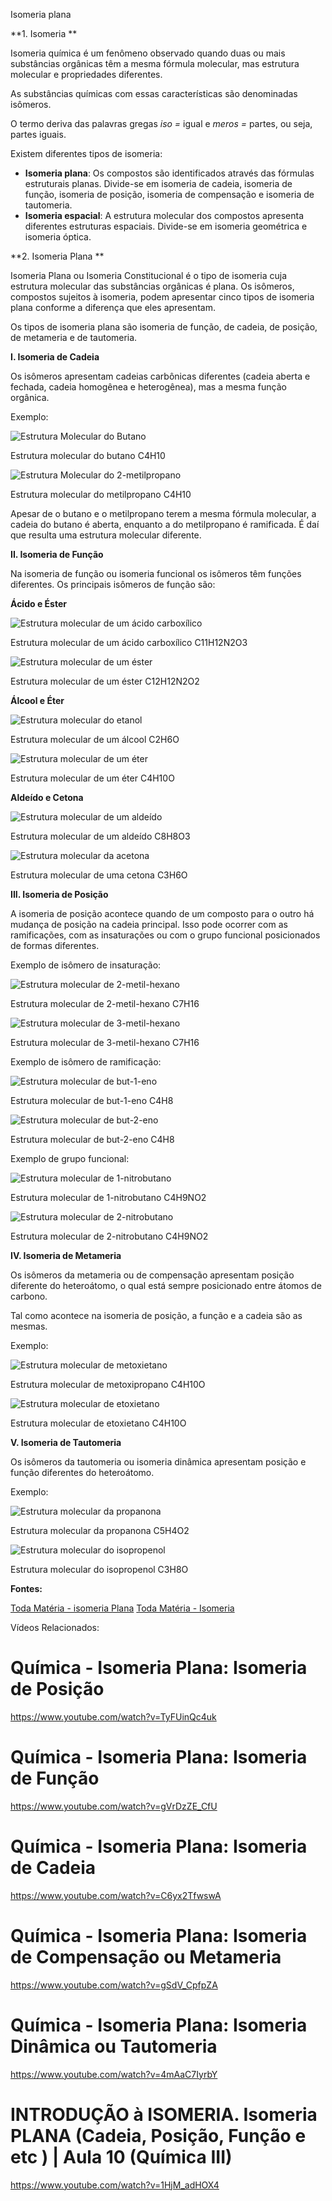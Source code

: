 Isomeria plana

**1. Isomeria
**

Isomeria química é um fenômeno observado quando duas ou mais substâncias orgânicas têm a mesma fórmula molecular, mas estrutura molecular e propriedades diferentes.

As substâncias químicas com essas características são denominadas isômeros.

O termo deriva das palavras gregas *iso =* igual e *meros =* partes, ou seja, partes iguais.

Existem diferentes tipos de isomeria:

- **Isomeria plana**: Os compostos são identificados através das fórmulas estruturais planas. Divide-se em isomeria de cadeia, isomeria de função, isomeria de posição, isomeria de compensação e isomeria de tautomeria.
- **Isomeria espacial**: A estrutura molecular dos compostos apresenta diferentes estruturas espaciais. Divide-se em isomeria geométrica e isomeria óptica.

**2. Isomeria Plana
**

Isomeria Plana ou Isomeria Constitucional é o tipo de isomeria cuja estrutura molecular das substâncias orgânicas é plana. Os isômeros, compostos sujeitos à isomeria, podem apresentar cinco tipos de isomeria plana conforme a diferença que eles apresentam.

Os tipos de isomeria plana são isomeria de função, de cadeia, de posição, de metameria e de tautomeria.

**I. Isomeria de Cadeia**

Os isômeros apresentam cadeias carbônicas diferentes (cadeia aberta e fechada, cadeia homogênea e heterogênea), mas a mesma função orgânica.

Exemplo:

![Estrutura Molecular do Butano](https://static.planejativo.com/uploads/novas/090cfb8635fe5451fa63e6ad2f76656f.jpg)

Estrutura molecular do butano C4H10

![Estrutura Molecular do 2-metilpropano](https://static.planejativo.com/uploads/novas/e49d9eedc2c54616942b2d15d1a71ad2.jpg)

Estrutura molecular do metilpropano C4H10

Apesar de o butano e o metilpropano terem a mesma fórmula molecular, a cadeia do butano é aberta, enquanto a do metilpropano é ramificada. É daí que resulta uma estrutura molecular diferente.

**II. Isomeria de Função**

Na isomeria de função ou isomeria funcional os isômeros têm funções diferentes. Os principais isômeros de função são:

**Ácido e Éster**

![Estrutura molecular de um ácido carboxílico](https://static.planejativo.com/uploads/novas/66ec50bd6aff7a09acaba2be541319d4.jpg)

Estrutura molecular de um ácido carboxílico C11H12N2O3

![Estrutura molecular de um éster](https://static.planejativo.com/uploads/novas/6fbf93253f1fe8d2b58ef2f45bdc8263.jpg)

Estrutura molecular de um éster C12H12N2O2

**Álcool e Éter**

![Estrutura molecular do etanol](https://static.planejativo.com/uploads/novas/956f7bd98ccbf441ffeb024bd169c701.jpg)

Estrutura molecular de um álcool C2H6O

![Estrutura molecular de um éter](https://static.planejativo.com/uploads/novas/7e5382acf9c28ce391f1ccbb271d80bc.jpg)

Estrutura molecular de um éter C4H10O

**Aldeído e Cetona**

![Estrutura molecular de um aldeído](https://static.planejativo.com/uploads/novas/6d876974b3cc893b2748042b4de9ed5b.jpg)

Estrutura molecular de um aldeído C8H8O3


![Estrutura molecular da acetona](https://static.planejativo.com/uploads/novas/351d20da6ac2bbd2edfb56f1f9fda49c.jpg)

Estrutura molecular de uma cetona C3H6O

**III. Isomeria de Posição**

A isomeria de posição acontece quando de um composto para o outro há mudança de posição na cadeia principal. Isso pode ocorrer com as ramificações, com as insaturações ou com o grupo funcional posicionados de formas diferentes.

Exemplo de isômero de insaturação:

![Estrutura molecular de 2-metil-hexano](https://static.planejativo.com/uploads/novas/29c6d3b7592042f77559b531ea11681e.jpg)

Estrutura molecular de 2-metil-hexano C7H16

![Estrutura molecular de 3-metil-hexano](https://static.planejativo.com/uploads/novas/7903b0de1f57081c21951e55a867504b.jpg)

Estrutura molecular de 3-metil-hexano C7H16

Exemplo de isômero de ramificação:

![Estrutura molecular de but-1-eno](https://static.planejativo.com/uploads/novas/8134c40a7ed29bc9634e41dd5540f20f.jpg)

Estrutura molecular de but-1-eno C4H8


![Estrutura molecular de but-2-eno](https://static.planejativo.com/uploads/novas/567b6407f6fdcd07d12c0406a2a3bce3.jpg)

Estrutura molecular de but-2-eno C4H8

Exemplo de grupo funcional:

![Estrutura molecular de 1-nitrobutano](https://static.planejativo.com/uploads/novas/3e353807badf1133dd4acc5fa9357498.jpg)

Estrutura molecular de 1-nitrobutano C4H9NO2


![Estrutura molecular de 2-nitrobutano](https://static.planejativo.com/uploads/novas/afe32bdceb7b6a3b61a35cdd207e37be.jpg)

Estrutura molecular de 2-nitrobutano C4H9NO2

**IV. Isomeria de Metameria**

Os isômeros da metameria ou de compensação apresentam posição diferente do heteroátomo, o qual está sempre posicionado entre átomos de carbono.

Tal como acontece na isomeria de posição, a função e a cadeia são as mesmas.

Exemplo:

![Estrutura molecular de metoxietano](https://static.planejativo.com/uploads/novas/4ab189ee56152c892bb0e2a49c13ffbe.jpg)

Estrutura molecular de metoxipropano C4H10O

![Estrutura molecular de etoxietano](https://static.planejativo.com/uploads/novas/4f22bf53341fb2a1c1cc916ff9693d2a.jpg)

Estrutura molecular de etoxietano C4H10O

**V. Isomeria de Tautomeria**

Os isômeros da tautomeria ou isomeria dinâmica apresentam posição e função diferentes do heteroátomo.

Exemplo:

![Estrutura molecular da propanona](https://static.planejativo.com/uploads/novas/043e985c5d0f7506aaea64393ebcde04.jpg)

Estrutura molecular da propanona C5H4O2


![Estrutura molecular do isopropenol](https://static.planejativo.com/uploads/novas/1d6776a48a3eec75934835b709df2f37.jpg)

Estrutura molecular do isopropenol C3H8O

**Fontes:**

[Toda Matéria - isomeria Plana](https://www.todamateria.com.br/isomeria-plana/)
[Toda Matéria - Isomeria](https://www.todamateria.com.br/isomeria/)

Vídeos Relacionados:

# Química - Isomeria Plana: Isomeria de Posição

https://www.youtube.com/watch?v=TyFUinQc4uk

# Química - Isomeria Plana: Isomeria de Função

https://www.youtube.com/watch?v=gVrDzZE_CfU

# Química - Isomeria Plana: Isomeria de Cadeia

https://www.youtube.com/watch?v=C6yx2TfwswA

# Química - Isomeria Plana: Isomeria de Compensação ou Metameria

https://www.youtube.com/watch?v=gSdV_CpfpZA

# Química - Isomeria Plana: Isomeria Dinâmica ou Tautomeria

https://www.youtube.com/watch?v=4mAaC7IyrbY

# INTRODUÇÃO à ISOMERIA. Isomeria PLANA (Cadeia, Posição, Função e etc ) | Aula 10 (Química III)

https://www.youtube.com/watch?v=1HjM_adHOX4

